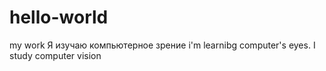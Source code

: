 # hello-world
my work
Я изучаю компьютерное зрение 
i'm learnibg computer's eyes.
I study computer vision 
